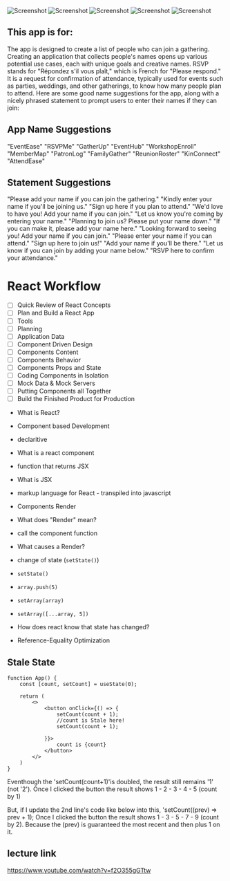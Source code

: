 ![Screenshot](https://raw.githubusercontent.com/leslieyjkim/RSVP.Me/f45fcb3ee3e188af9d466dde78e72d043a5ac417/%231_Sign_in.png)
![Screenshot](https://raw.githubusercontent.com/leslieyjkim/RSVP.Me/f45fcb3ee3e188af9d466dde78e72d043a5ac417/%232_MainPage.png)
![Screenshot](https://raw.githubusercontent.com/leslieyjkim/RSVP.Me/f45fcb3ee3e188af9d466dde78e72d043a5ac417/%233_AddName.png)
![Screenshot](https://raw.githubusercontent.com/leslieyjkim/RSVP.Me/f45fcb3ee3e188af9d466dde78e72d043a5ac417/%234_NameList.png)
![Screenshot](https://raw.githubusercontent.com/leslieyjkim/RSVP.Me/f45fcb3ee3e188af9d466dde78e72d043a5ac417/%235_DeleteName_w%3AClicking.png)




## This app is for:
The app is designed to create a list of people who can join a gathering. Creating an application that collects people's names opens up various potential use cases, each with unique goals and creative names.  RSVP stands for "Répondez s'il vous plaît," which is French for "Please respond." It is a request for confirmation of attendance, typically used for events such as parties, weddings, and other gatherings, to know how many people plan to attend. Here are some good name suggestions for the app, along with a nicely phrased statement to prompt users to enter their names if they can join:

## App Name Suggestions
"EventEase"
"RSVPMe"
"GatherUp"
"EventHub"
"WorkshopEnroll"
"MemberMap"
"PatronLog"
"FamilyGather"
"ReunionRoster"
"KinConnect"
"AttendEase"



## Statement Suggestions
"Please add your name if you can join the gathering."
"Kindly enter your name if you'll be joining us."
"Sign up here if you plan to attend."
"We'd love to have you! Add your name if you can join."
"Let us know you're coming by entering your name."
"Planning to join us? Please put your name down."
"If you can make it, please add your name here."
"Looking forward to seeing you! Add your name if you can join."
"Please enter your name if you can attend."
"Sign up here to join us!"
"Add your name if you'll be there."
"Let us know if you can join by adding your name below."
"RSVP here to confirm your attendance."


# React Workflow

* [ ] Quick Review of React Concepts
* [ ] Plan and Build a React App
* [ ] Tools
* [ ] Planning
* [ ] Application Data
* [ ] Component Driven Design
* [ ] Components Content
* [ ] Components Behavior
* [ ] Components Props and State
* [ ] Coding Components in Isolation
* [ ] Mock Data & Mock Servers
* [ ] Putting Components all Together
* [ ] Build the Finished Product for Production

- What is React?
 - Component based Development
 - declaritive

- What is a react component
 - function that returns JSX

- What  is JSX
 - markup language for React - transpiled into javascript

- Components Render
- What does  "Render" mean?
 - call the component function

- What causes a Render?
 - change of state (`setState()`)
 - `setState()`
 - `array.push(5)`
 - `setArray(array)`
 - `setArray([...array, 5])`

- How does react know that state has changed?
 - Reference-Equality Optimization



## Stale State
```
function App() {
    const [count, setCount] = useState(0);

    return (
        <>
            <button onClick={() => {
                setCount(count + 1);
                //count is Stale here!
                setCount(count + 1);

            }}>
                count is {count}
            </button>
        </>
    )
}
```
Eventhough the 'setCount(count+1)'is doubled, the result still remains '1' (not '2').
Once I clicked the button the result shows 1 - 2 - 3 - 4 - 5 (count by 1)

But, if I update the 2nd line's code like below into this, 'setCount((prev) => prev + 1);
Once I clicked the button the result shows 1 - 3 - 5 - 7 - 9 (count by 2). Because the (prev) is guaranteed the most recent and then plus 1 on it. 



## lecture link
https://www.youtube.com/watch?v=f2O355gGTtw
